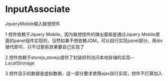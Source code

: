 # InputAssociate
JqueryMobile输入联想控件

1 控件依赖于Jquery Mobile，因为联想控件的弹出面板是通过Jquery Mobile里面的panel组件实现的，当然如果不想依赖JQM，可以自行实现panel部分，用div替代即可，只不过那些效果要自己实现了

2 控件依赖于storejs,storejs提供了封装好的访问本地存储的实现--LocalStrorage

3 控件显示的数据是虚拟数据，这一部分要求使用ajax自行实现，控件不打算加入
